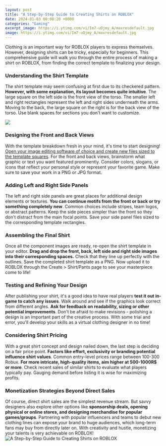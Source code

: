 ```yaml
---
layout: post
title: "A Step-by-Step Guide to Creating Shirts on ROBLOX"
date: 2024-01-03 00:08:20 +0000
categories: "Gaming"
excerpt_image: https://i.ytimg.com/vi/Im7-uOjmy_A/maxresdefault.jpg
image: https://i.ytimg.com/vi/Im7-uOjmy_A/maxresdefault.jpg
---
```


Clothing is an important way for ROBLOX players to express themselves. However, designing shirts can be tricky, especially for beginners. This comprehensive guide will walk you through the entire process of making a shirt on ROBLOX, from finding the correct template to finalizing your design.
### Understanding the Shirt Template  
The shirt template may seem confusing at first due to its checkered pattern. **However, with some explanation, its layout becomes quite intuitive**. The large square on the left side is the front view of the torso. The smaller left and right rectangles represent the left and right sides underneath the arms. Moving to the back, the large square on the right is for the back view of the torso. Use blank spaces for sections you don't want to customize.

![](https://www.supereasy.com/wp-content/uploads/2021/07/edit3.jpg)
### Designing the Front and Back Views
With the template breakdown fresh in your mind, it's time to start designing! [Open your image editing software of choice and create new files sized to the template squares](https://store.fi.io.vn/chihuahua-dad-daddy-owner-of-a-chihuahua-chihuahua-lover3736-t-shirt). For the front and back views, brainstorm what graphic or text you want featured prominently. Consider colors, slogans, or icons that reflect your personal style or represent your favorite game. Make sure to save your work in a PNG or JPG format.
### Adding Left and Right Side Panels 
The left and right side panels are great places for additional design elements or textures. **You can continue motifs from the front or back or try something completely new**. Common choices include stripes, team logos, or abstract patterns. Keep the side pieces simpler than the front so they don't distract from the main focal points. Save your side panel files sized to the corresponding template rectangles.
### Assembling the Final Shirt  
Once all the component images are ready, re-open the shirt template in your editor. **Drag and drop the front, back, left side and right side images into their corresponding spaces.** Check that they line up perfectly with the outlines. Save the completed shirt template as a PNG. Now upload it to ROBLOX through the Create > Shirt/Pants page to see your masterpiece come to life!
### Testing and Refining Your Design
After publishing your shirt, it's a good idea to have real players **test it out in-game to catch any issues**. Walk around and see if the graphics look correct from different angles. **Ask for feedback on readability, sizing or other potential improvements**. Don't be afraid to make revisions - polishing a design is an important part of the creative process. With some trial and error, you'll develop your skills as a virtual clothing designer in no time!
### Considering Shirt Pricing 
With a great shirt concept and design nailed down, the last step is deciding on a fair price point. **Factors like effort, exclusivity or branding potential influence shirt values**. Common entry-level prices range between 100-300 Robux. **For more intricate, high-quality items, aim higher at 500-1000R$ or more**. Check recent sales of similar shirts to evaluate what players typically pay. Gauging demand before listing it is wise for maximizing profits.
### Monetization Strategies Beyond Direct Sales
Of course, direct shirt sales are the simplest revenue stream. But savvy designers also explore other options like **sponsorship deals, opening physical or online stores, and designing merchandise for popular games/groups**. Partnering with popular influencers and teams to debut new clothing lines can expose your brand to huge audiences, which long-term fans may buy from directly later on. With creativity and hustle, monetizing your talents is very achievable on ROBLOX!
![A Step-by-Step Guide to Creating Shirts on ROBLOX](https://i.ytimg.com/vi/Im7-uOjmy_A/maxresdefault.jpg)